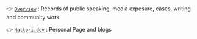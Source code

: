 :point_right: [```Overview```](/OVERVIEW.md) : Records of public speaking, media exposure, cases, writing and community work

:point_right: [```Hattori.dev```](https://hattori.dev/) : Personal Page and blogs
